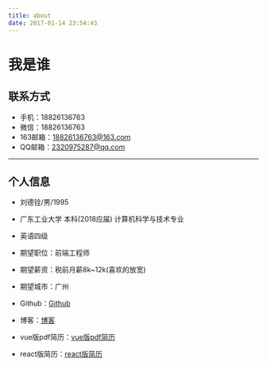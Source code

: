 ```yaml
---
title: about
date: 2017-01-14 23:54:43
---
```


# 我是谁


## 联系方式

- 手机：18826136763
- 微信：18826136763
- 163邮箱：18826136763@163.com 
- QQ邮箱：2320975287@qq.com

---

## 个人信息

- 刘德铨/男/1995
- 广东工业大学 本科(2018应届) 计算机科学与技术专业
- 英语四级


- 期望职位：前端工程师
- 期望薪资：税前月薪8k~12k(喜欢的放宽)
- 期望城市：广州


- Github：[Github](https://github.com/LDQ-first)
- 博客：[博客](http://ldqblog.me/)
- vue版pdf简历：[vue版pdf简历](http://ldqblog.me/vue-pdf-resume/dist/#/)
- react版简历：[react版简历](http://ldqblog.me/react-resume/dist/#/)

